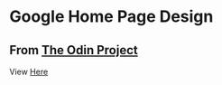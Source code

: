 
# Google Home Page Design

## From [The Odin Project](http://www.theodinproject.com/courses/web-development-101/lessons/html-css)

<p>View  <a target="_blank" href="https://dazzling-mclean-06e49d.netlify.app">Here</a></p>













